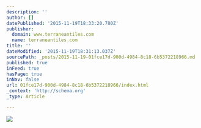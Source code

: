 ```yaml
---
description: ''
author: []
datePublished: '2015-11-19T18:33:20.780Z'
publisher:
  domain: www.terraneantiles.com
  name: terraneantiles.com
title: ''
dateModified: '2015-11-19T18:31:13.037Z'
sourcePath: _posts/2015-11-19-01fce17d-900d-4984-8c18-6b5372218966.md
published: true
inFeed: true
hasPage: true
inNav: false
url: 01fce17d-900d-4984-8c18-6b5372218966/index.html
_context: 'http://schema.org'
_type: Article

---
```

![](http://www.terraneantiles.com/wp-content/uploads/2015/10/57.jpg)
